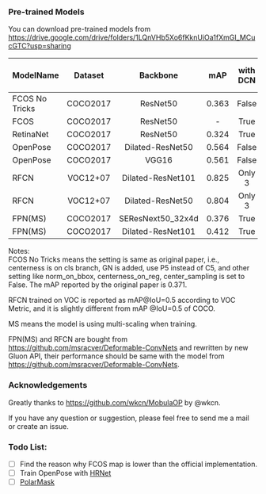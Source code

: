 ### Pre-trained Models
You can download pre-trained models from <https://drive.google.com/drive/folders/1LQnVHb5Xo6fKknUiOa1fXmGI_MCucGTC?usp=sharing>

|  ModelName   | Dataset  | Backbone         | mAP   | with DCN | with Sync BN | Target Size | Max Size | IM_PER_IMAGE | Number of GPUs | Epochs |
| --------     | :-----:  | :----:           |:----: |   :----: |      :----:  |      :----: |   :----: |       :----: |         :----: | :----: |
|FCOS No Tricks| COCO2017 | ResNet50         | 0.363 |  False   |     False    |     800     |   1333   |     4        |      4         |   6    |
| FCOS         | COCO2017 | ResNet50         | -     |  True    |     False    |     800     |   1000   |     2        |      3         |   14   |
| RetinaNet    | COCO2017 | ResNet50         | 0.324 |  True    |     True     |     600     |   1333   |     2        |      3         |   14   |
| OpenPose     | COCO2017 | Dilated-ResNet50 | 0.564 |  False   |     False    |     368     |   368    |     4        |      3         |   40   |
| OpenPose     | COCO2017 | VGG16            | 0.561 |  False   |     False    |     368     |   368    |     4        |      3         |   40   |
| RFCN         | VOC12+07 | Dilated-ResNet101| 0.825 |  Only 3  |     False    |     800     |   1280   |     1        |      3         |   6   |
| RFCN         | VOC12+07 | Dilated-ResNet50 | 0.804 |  Only 3  |     False    |     800     |   1280   |     1        |      3         |   6   |
| FPN(MS)      | COCO2017 | SEResNext50_32x4d| 0.376 |  True    |     False    |     800     |   1280   |     1        |      4         |   5    |
| FPN(MS)      | COCO2017 | Dilated-ResNet101| 0.412 |  True    |     False    |     800     |   1280   |     1        |      4         |   5    |

Notes:<br>
FCOS No Tricks means the setting is same as original paper, i.e., centerness is on cls branch, GN is added, use P5 instead of C5,
and other setting like norm_on_bbox, centerness_on_reg, center_sampling is set to False. The mAP reported by the original paper is 0.371.

RFCN trained on VOC is reported as mAP@IoU=0.5 according to VOC Metric, and it is slightly different from mAP @IoU=0.5 of COCO.

MS means the model is using multi-scaling when training.

FPN(MS) and RFCN are bought from <https://github.com/msracver/Deformable-ConvNets> and rewritten by new Gluon API,
their performance should be same with the model from <https://github.com/msracver/Deformable-ConvNets>.

### Acknowledgements

Greatly thanks to <https://github.com/wkcn/MobulaOP> by @wkcn.

If you have any question or suggestion, please feel free to send me a mail or create an issue.

### Todo List:
- [ ] Find the reason why FCOS map is lower than the official implementation.
- [ ] Train OpenPose with [HRNet](https://github.com/HRNet/HRNet-Semantic-Segmentation)
- [ ] [PolarMask](https://arxiv.org/1909.13226) 